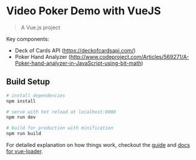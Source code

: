 # Video Poker Demo with VueJS

> A Vue.js project

Key components:

* Deck of Cards API (https://deckofcardsapi.com/)
* Poker Hand Analyzer (http://www.codeproject.com/Articles/569271/A-Poker-hand-analyzer-in-JavaScript-using-bit-math)

## Build Setup

``` bash
# install dependencies
npm install

# serve with hot reload at localhost:8080
npm run dev

# build for production with minification
npm run build
```

For detailed explanation on how things work, checkout the [guide](http://vuejs-templates.github.io/webpack/) and [docs for vue-loader](http://vuejs.github.io/vue-loader).
